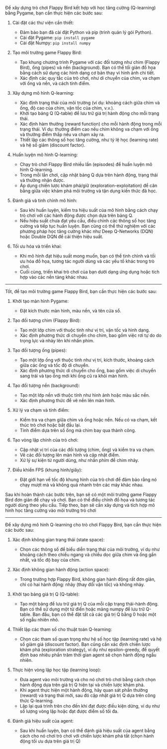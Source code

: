 Để xây dựng trò chơi Flappy Bird kết hợp với học tăng cường (Q-learning) bằng Pygame, bạn cần thực hiện các bước sau:

1.  Cài đặt các thư viện cần thiết:

    - Đảm bảo bạn đã cài đặt Python và pip (trình quản lý gói Python).
    - Cài đặt Pygame: `pip install pygame`
    - Cài đặt Numpy: `pip install numpy`

2.  Tạo môi trường game Flappy Bird:

    - Tạo khung chương trình Pygame với các đối tượng như chim (Flappy Bird), ống (pipes) và nền (background). Bạn có thể tối giản đồ họa bằng cách sử dụng các hình dạng cơ bản thay vì hình ảnh chi tiết.
    - Xác định các quy tắc của trò chơi, như di chuyển của chim, va chạm với ống và nền, và cách tính điểm.

3.  Xây dựng mô hình Q-learning:

    - Xác định trạng thái của môi trường (ví dụ: khoảng cách giữa chim và ống, độ cao của chim, vận tốc của chim, v.v.).
    - Khởi tạo bảng Q (Q-table) để lưu trữ giá trị hành động cho mỗi trạng thái.
    - Xác định hàm thưởng (reward function) cho mỗi hành động trong mỗi trạng thái. Ví dụ: thưởng điểm cao nếu chim không va chạm với ống và thưởng điểm thấp nếu va chạm xảy ra.
    - Thiết lập các thông số học tăng cường, như tỷ lệ học (learning rate) và hệ số giảm (discount factor).

4.  Huấn luyện mô hình Q-learning:

    - Chạy trò chơi Flappy Bird nhiều lần (episodes) để huấn luyện mô hình Q-learning.
    - Trong mỗi lần chơi, cập nhật bảng Q dựa trên hành động, trạng thái và thưởng nhận được.
    - Áp dụng chiến lược khám phá/giữ (exploration-exploitation) để cân bằng giữa việc khám phá môi trường và tận dụng kiến thức đã học.

5.  Đánh giá và tinh chỉnh mô hình:

    - Sau khi huấn luyện, kiểm tra hiệu suất của mô hình bằng cách chạy trò chơi với các hành động được chọn dựa trên bảng Q.
    - Nếu hiệu suất chưa đạt yêu cầu, điều chỉnh các thông số học tăng cường và tiếp tục huấn luyện. Bạn cũng có thể thử nghiệm với các phương pháp học tăng cường khác như Deep Q-Networks (DQN) hoặc Double DQN để cải thiện hiệu suất.

6.  Tối ưu hóa và triển khai:
    - Khi mô hình đạt hiệu suất mong muốn, bạn có thể tinh chỉnh và tối ưu hóa đồ họa, tương tác người dùng và các yếu tố khác trong trò chơi.
    - Cuối cùng, triển khai trò chơi của bạn dưới dạng ứng dụng hoặc tích hợp vào các nền tảng khác nhau.

---

Tốt, để tạo môi trường game Flappy Bird, bạn cần thực hiện các bước sau:

1.  Khởi tạo màn hình Pygame:

    - Đặt kích thước màn hình, màu nền, và tên cửa sổ.

2.  Tạo đối tượng chim (Flappy Bird):

    - Tạo một lớp chim với thuộc tính như vị trí, vận tốc và hình dạng.
    - Xác định phương thức di chuyển cho chim, bao gồm việc rơi tự do do trọng lực và nhảy lên khi nhấn phím.

3.  Tạo đối tượng ống (pipes):

    - Tạo một lớp ống với thuộc tính như vị trí, kích thước, khoảng cách giữa các ống và tốc độ di chuyển.
    - Xác định phương thức di chuyển cho ống, bao gồm việc di chuyển sang trái và tạo ống mới khi ống cũ ra khỏi màn hình.

4.  Tạo đối tượng nền (background):

    - Tạo một lớp nền với thuộc tính như hình ảnh hoặc màu sắc nền.
    - Xác định phương thức để vẽ nền lên màn hình.

5.  Xử lý va chạm và tính điểm:

    - Kiểm tra va chạm giữa chim và ống hoặc nền. Nếu có va chạm, kết thúc trò chơi hoặc bắt đầu lại.
    - Tính điểm dựa trên số ống mà chim bay qua thành công.

6.  Tạo vòng lặp chính của trò chơi:

    - Cập nhật vị trí của các đối tượng (chim, ống) và kiểm tra va chạm.
    - Vẽ các đối tượng lên màn hình và cập nhật điểm.
    - Xử lý sự kiện từ người dùng, như nhấn phím để chim nhảy.

7.  Điều khiển FPS (khung hình/giây):

    - Đặt giới hạn về tốc độ khung hình của trò chơi để đảm bảo rằng nó chạy mượt mà và không quá nhanh trên các máy khác nhau.

Sau khi hoàn thành các bước trên, bạn sẽ có một môi trường game Flappy Bird đơn giản để chạy và chơi. Bạn có thể điều chỉnh đồ họa và tương tác người dùng theo yêu cầu. Tiếp theo, bạn sẽ cần xây dựng và tích hợp mô hình học tăng cường vào môi trường trò chơi

---

Để xây dựng mô hình Q-learning cho trò chơi Flappy Bird, bạn cần thực hiện các bước sau:

1.  Xác định không gian trạng thái (state space):

    - Chọn các thông số để biểu diễn trạng thái của môi trường, ví dụ như khoảng cách theo chiều ngang và chiều dọc giữa chim và ống gần nhất, và tốc độ bay của chim.

2.  Xác định không gian hành động (action space):

    - Trong trường hợp Flappy Bird, không gian hành động rất đơn giản, chỉ có hai hành động: nhảy (thay đổi vận tốc) và không nhảy.

3.  Khởi tạo bảng giá trị Q (Q-table):

    - Tạo một bảng để lưu trữ giá trị Q của mỗi cặp trạng thái-hành động. Bạn có thể sử dụng một từ điển hoặc mảng numpy để lưu trữ Q-table. Ban đầu, bạn có thể đặt tất cả các giá trị Q bằng 0 hoặc một số ngẫu nhiên nhỏ.

4.  Thiết lập các tham số cho thuật toán Q-learning:

    - Chọn các tham số quan trọng như hệ số học tập (learning rate) và hệ số giảm giá (discount factor). Bạn cũng cần xác định chiến lược khám phá (exploration strategy), ví dụ như epsilon-greedy, để quyết định bao nhiêu phần trăm thời gian agent sẽ chọn hành động ngẫu nhiên.

5.  Thực hiện vòng lặp học tập (learning loop):

    - Đưa agent vào môi trường và cho nó chơi trò chơi bằng cách chọn hành động dựa trên giá trị Q hiện tại và chiến lược khám phá.
    - Khi agent thực hiện một hành động, hãy quan sát phần thưởng (reward) và trạng thái mới, sau đó cập nhật giá trị Q dựa trên công thức Q-learning.
    - Lặp lại quá trình trên cho đến khi đạt được điều kiện dừng, ví dụ như số lượng vòng lặp hoặc đạt được điểm số tối đa.

6.  Đánh giá hiệu suất của agent:

    - Sau khi huấn luyện, bạn có thể đánh giá hiệu suất của agent bằng cách cho nó chơi trò chơi với chiến lược khám phá tắt (chọn hành động tối ưu dựa trên giá trị Q)
